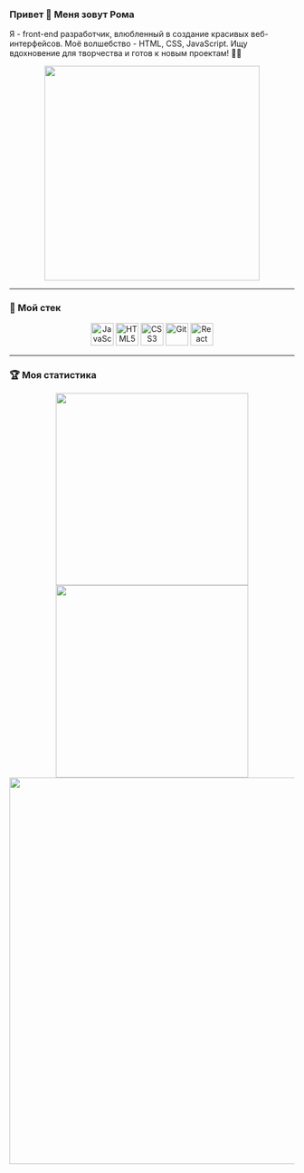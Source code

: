 ### Привет 👋 Меня зовут Рома  
  
  Я - front-end разработчик, влюбленный в создание красивых веб-интерфейсов. Моё волшебство - HTML, CSS, JavaScript. Ищу вдохновение для творчества и готов к новым проектам! 🚀🎨
  <br/>
  <div align="center">
  <img src="https://i.giphy.com/xuWkuYl33i28fIwkBM.webp" align="center" width="380">
  </div>


---
### :hammer: Мой стек  
<div align="center">
  <img src="https://cdn.jsdelivr.net/gh/devicons/devicon/icons/javascript/javascript-original.svg" title="JS" alt="JavaScript" width="40" height="40" />
  <img src="https://cdn.jsdelivr.net/gh/devicons/devicon/icons/html5/html5-original.svg" title="HTML5" alt="HTML5" width="40" height="40" />
  <img src="https://cdn.jsdelivr.net/gh/devicons/devicon/icons/css3/css3-original.svg" title="CSS3" alt="CSS3" width="40" height="40" />
  <img src="https://cdn.jsdelivr.net/gh/devicons/devicon/icons/git/git-original.svg" title="Git" alt="Git" width="40" height="40" />
  <img src="https://cdn.jsdelivr.net/gh/devicons/devicon/icons/react/react-original.svg" title="React" alt="React" width="40" height="40" />
</div>

---
### :trophy: Моя статистика  
<div align="center">
  <div>
    <img src="http://github-profile-summary-cards.vercel.app/api/cards/stats?username=JayWeee&theme=apprentice" width="340">
    <img src="http://github-profile-summary-cards.vercel.app/api/cards/repos-per-language?username=JayWeee&theme=apprentice" width="340">
  </div>
  <img src="http://github-profile-summary-cards.vercel.app/api/cards/profile-details?username=JayWeee&theme=apprentice" width="684">
</div>






<!--![](http://github-profile-summary-cards.vercel.app/api/cards/repos-per-language?username=JayWeee&theme=apprentice)
![](http://github-profile-summary-cards.vercel.app/api/cards/profile-details?username=JayWeee&theme=apprentice)

**JayWeee/JayWeee** is a ✨ _special_ ✨ repository because its `README.md` (this file) appears on your GitHub profile.

Here are some ideas to get you started:

- 🔭 I’m currently working on ...
- 🌱 I’m currently learning ...
- 👯 I’m looking to collaborate on ...
- 🤔 I’m looking for help with ...
- 💬 Ask me about ...
- 📫 How to reach me: ...
- 😄 Pronouns: ...
- ⚡ Fun fact: ...
-->
